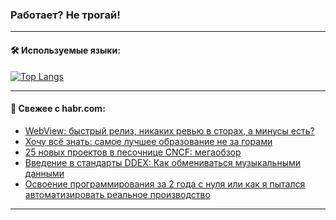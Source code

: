 ### Работает? Не трогай!

---
<!--
#### 🛠️ Technical stack:

![Java](https://img.shields.io/badge/Java-informational?logo=Oracle&style=flat&logoColor=white&color=FF4500)
![Kotlin](https://img.shields.io/badge/Kotlin-informational?logo=Kotlin&style=flat&logoColor=white&color=774D97)
![TS](https://img.shields.io/badge/TypeScript-informational?logo=typeScript&style=flat&logoColor=black&color=017acc)
![Python](https://img.shields.io/badge/Python-informational?logo=Python&style=flat&logoColor=black&color=ffdd54) <br>
![Spring](https://img.shields.io/badge/Spring-informational?logo=Spring&style=flat&logoColor=white&color=6DB33F) 
![SpringBoot](https://img.shields.io/badge/SpringBoot-informational?logo=SpringBoot&style=flat&logoColor=white&color=6DB33F)
![Nest](https://img.shields.io/badge/NestJS-informational?logo=NestJS&style=flat&logoColor=white&color=E0234E) 
![NodeJS](https://img.shields.io/badge/NodeJS-informational?logo=node.js&style=flat&logoColor=white&color=70A760)<br>
![PostgreSQL](https://img.shields.io/badge/PostgreSQL-informational?logo=PostgreSQL&style=flat&logoColor=white&color=DAA520)
![MongoDB](https://img.shields.io/badge/MongoDB-informational?logo=MongoDB&style=flat&logoColor=white&color=870000)
![Apache](https://img.shields.io/badge/Apache-informational?logo=apache&style=flat&logoColor=white&color=f74e28)

___ 
-->

#### 🛠️ Используемые языки:

[![Top Langs](https://github-readme-stats-u2qms2cxw-advtsettinggmailcoms-projects.vercel.app/api/top-langs/?username=zloylis&langs_count=10&hide_title=true&title_color=e6edf3&size_weight=0.5&count_weight=0.5&layout=compact&hide_progress=true&hide_border=true&theme=dracula)](https://github.com/zloylis)

<!---


####  :octocat:&nbsp;&nbsp; Статистика:

![GitHub stats](https://github-readme-stats-u2qms2cxw-advtsettinggmailcoms-projects.vercel.app/api?username=zloylis&show_icons=true&hide_border=true&theme=dracula&title_color=e6edf3&include_all_commits=true&count_private=true&hide_rank=false&hide_title=true&rank_icon=github)
-->
---

#### 💬 Свежее с habr.com:

<!-- BLOG-POST-LIST:START -->
- [WebView: быстрый релиз, никаких ревью в сторах, а минусы есть?](https://habr.com/ru/companies/alfa/articles/821055/?utm_source=habrahabr&utm_medium=rss&utm_campaign=821055)
- [Хочу всё знать: самое лучшее образование не за горами](https://habr.com/ru/companies/sberbank/articles/823005/?utm_source=habrahabr&utm_medium=rss&utm_campaign=823005)
- [25 новых проектов в песочнице CNCF: мегаобзор](https://habr.com/ru/companies/flant/articles/819765/?utm_source=habrahabr&utm_medium=rss&utm_campaign=819765)
- [Введение в стандарты DDEX: Как обмениваться музыкальными данными](https://habr.com/ru/articles/823110/?utm_source=habrahabr&utm_medium=rss&utm_campaign=823110)
- [Освоение программирования за 2 года с нуля или как я пытался автоматизировать реальное производство](https://habr.com/ru/articles/823102/?utm_source=habrahabr&utm_medium=rss&utm_campaign=823102)
<!-- BLOG-POST-LIST:END -->

---
